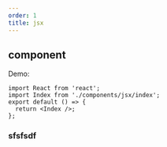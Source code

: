 ```yaml
---
order: 1
title: jsx
---
```


## component

Demo:

```tsx
import React from 'react';
import Index from './components/jsx/index';
export default () => {
  return <Index />;
};
```

### sfsfsdf

